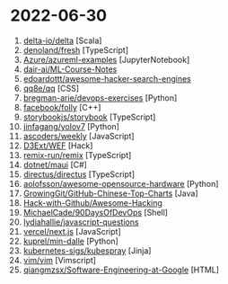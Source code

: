 # 2022-06-30

1. [delta-io/delta](https://github.com/delta-io/delta "An open-source storage framework that enables building a Lakehouse architecture with compute engines including Spark, PrestoDB, Flink, Trino, and Hive and APIs for Scala, Java, Rust, Ruby, and Python.") [Scala]
2. [denoland/fresh](https://github.com/denoland/fresh "The next-gen web framework.") [TypeScript]
3. [Azure/azureml-examples](https://github.com/Azure/azureml-examples "Official community-driven Azure Machine Learning examples, tested with GitHub Actions.") [JupyterNotebook]
4. [dair-ai/ML-Course-Notes](https://github.com/dair-ai/ML-Course-Notes "🎓 Sharing course notes on all topics related to machine learning, NLP, and AI.") 
5. [edoardottt/awesome-hacker-search-engines](https://github.com/edoardottt/awesome-hacker-search-engines "A list of search engines useful during Penetration testing, vulnerability assessments, red team operations, bug bounty and more") 
6. [qq8e/qq](https://github.com/qq8e/qq "8亿QQ绑定数据泄露查询源码，附送数据。不定期更新下载地址 关注越多送的越多") [CSS]
7. [bregman-arie/devops-exercises](https://github.com/bregman-arie/devops-exercises "Linux, Jenkins, AWS, SRE, Prometheus, Docker, Python, Ansible, Git, Kubernetes, Terraform, OpenStack, SQL, NoSQL, Azure, GCP, DNS, Elastic, Network, Virtualization. DevOps Interview Questions") [Python]
8. [facebook/folly](https://github.com/facebook/folly "An open-source C++ library developed and used at Facebook.") [C++]
9. [storybookjs/storybook](https://github.com/storybookjs/storybook "📓 The UI component explorer. Develop, document, & test React, Vue, Angular, Web Components, Ember, Svelte & more!") [TypeScript]
10. [jinfagang/yolov7](https://github.com/jinfagang/yolov7 "🔥🔥🔥🔥 YOLO with Transformers and Instance Segmentation, with TensorRT acceleration! 🔥🔥🔥") [Python]
11. [ascoders/weekly](https://github.com/ascoders/weekly "前端精读周刊。帮你理解最前沿、实用的技术。") [JavaScript]
12. [D3Ext/WEF](https://github.com/D3Ext/WEF "Wi-Fi Exploitation Framework") [Hack]
13. [remix-run/remix](https://github.com/remix-run/remix "Build Better Websites. Create modern, resilient user experiences with web fundamentals.") [TypeScript]
14. [dotnet/maui](https://github.com/dotnet/maui ".NET MAUI is the .NET Multi-platform App UI, a framework for building native device applications spanning mobile, tablet, and desktop.") [C#]
15. [directus/directus](https://github.com/directus/directus "The Modern Data Stack 🐰 — Directus is an instant REST+GraphQL API and intuitive no-code data collaboration app for any SQL database.") [TypeScript]
16. [aolofsson/awesome-opensource-hardware](https://github.com/aolofsson/awesome-opensource-hardware "List of awesome open source hardware projects") [Python]
17. [GrowingGit/GitHub-Chinese-Top-Charts](https://github.com/GrowingGit/GitHub-Chinese-Top-Charts "🇨🇳 GitHub中文排行榜，各语言分设「软件 | 资料」榜单，精准定位中文好项目。各取所需，高效学习。") [Java]
18. [Hack-with-Github/Awesome-Hacking](https://github.com/Hack-with-Github/Awesome-Hacking "A collection of various awesome lists for hackers, pentesters and security researchers") 
19. [MichaelCade/90DaysOfDevOps](https://github.com/MichaelCade/90DaysOfDevOps "This repository is my documenting repository for learning the world of DevOps. I started this journey on the 1st January 2022 and I plan to run to March 31st for a complete 90-day romp on spending an hour a day including weekends to get a foundational knowledge across a lot of different areas that make up DevOps.") [Shell]
20. [lydiahallie/javascript-questions](https://github.com/lydiahallie/javascript-questions "A long list of (advanced) JavaScript questions, and their explanations ✨") 
21. [vercel/next.js](https://github.com/vercel/next.js "The React Framework") [JavaScript]
22. [kuprel/min-dalle](https://github.com/kuprel/min-dalle "This is a minimal implementation of DALL·E Mini. It has been stripped to the bare essentials necessary for doing inference, and converted to PyTorch.") [Python]
23. [kubernetes-sigs/kubespray](https://github.com/kubernetes-sigs/kubespray "Deploy a Production Ready Kubernetes Cluster") [Jinja]
24. [vim/vim](https://github.com/vim/vim "The official Vim repository") [Vimscript]
25. [qiangmzsx/Software-Engineering-at-Google](https://github.com/qiangmzsx/Software-Engineering-at-Google "《Software Engineering at Google》的中文翻译版本") [HTML]
